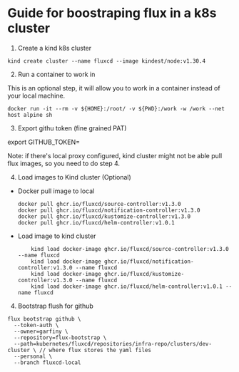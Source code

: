 # Guide for boostraping flux in a k8s cluster


1. Create a kind k8s cluster

```
kind create cluster --name fluxcd --image kindest/node:v1.30.4
```

2. Run a container to work in

This is an optional step, it will allow you to work in a container instead of your local machine.

```
docker run -it --rm -v ${HOME}:/root/ -v ${PWD}:/work -w /work --net host alpine sh
```
3. Export githu token (fine grained PAT)

export GITHUB_TOKEN=<your-token>

Note: if there's local proxy configured, kind cluster might not be able pull flux images, so you need to do step 4.

4. Load images to Kind cluster (Optional)

- Docker pull image to local

    ```
    docker pull ghcr.io/fluxcd/source-controller:v1.3.0
    docker pull ghcr.io/fluxcd/notification-controller:v1.3.0
    docker pull ghcr.io/fluxcd/kustomize-controller:v1.3.0
    docker pull ghcr.io/fluxcd/helm-controller:v1.0.1
    ```

- Load image to kind cluster
    ```
        kind load docker-image ghcr.io/fluxcd/source-controller:v1.3.0 --name fluxcd
        kind load docker-image ghcr.io/fluxcd/notification-controller:v1.3.0 --name fluxcd
        kind load docker-image ghcr.io/fluxcd/kustomize-controller:v1.3.0 --name fluxcd
        kind load docker-image ghcr.io/fluxcd/helm-controller:v1.0.1 --name fluxcd
    ```

4. Bootstrap flush for github

```
flux bootstrap github \
  --token-auth \
  --owner=garfiny \
  --repository=flux-bootstrap \
  --path=kubernetes/fluxcd/repositories/infra-repo/clusters/dev-cluster \ // where flux stores the yaml files
  --personal \
  --branch fluxcd-local
```
